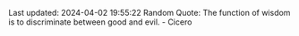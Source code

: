 Last updated: 2024-04-02 19:55:22
Random Quote: The function of wisdom is to discriminate between good and evil. - Cicero